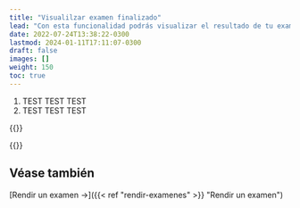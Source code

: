 ```yaml
---
title: "Visualilzar examen finalizado"
lead: "Con esta funcionalidad podrás visualizar el resultado de tu examen de forma gráfica y clara."
date: 2022-07-24T13:38:22-0300
lastmod: 2024-01-11T17:11:07-0300
draft: false
images: []
weight: 150
toc: true
---
```


1. TEST TEST TEST
2. TEST TEST TEST

{{<note text="Bla bla bla.">}}
</b>

{{<warning text="Bla bla bla.">}}
</b>

## Véase también

[Rendir un examen →]({{< ref "rendir-examenes" >}} "Rendir un examen")